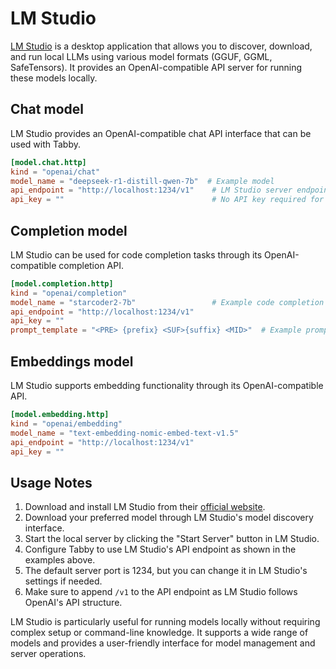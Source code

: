 # LM Studio

[LM Studio](https://lmstudio.ai/) is a desktop application that allows you to discover, download, and run local LLMs using various model formats (GGUF, GGML, SafeTensors). It provides an OpenAI-compatible API server for running these models locally.

## Chat model

LM Studio provides an OpenAI-compatible chat API interface that can be used with Tabby.

```toml title="~/.tabby/config.toml"
[model.chat.http]
kind = "openai/chat"
model_name = "deepseek-r1-distill-qwen-7b"  # Example model
api_endpoint = "http://localhost:1234/v1"    # LM Studio server endpoint with /v1 path
api_key = ""                                 # No API key required for local deployment
```

## Completion model

LM Studio can be used for code completion tasks through its OpenAI-compatible completion API.

```toml title="~/.tabby/config.toml"
[model.completion.http]
kind = "openai/completion"
model_name = "starcoder2-7b"                 # Example code completion model
api_endpoint = "http://localhost:1234/v1"
api_key = ""
prompt_template = "<PRE> {prefix} <SUF>{suffix} <MID>"  # Example prompt template for CodeLlama models
```

## Embeddings model

LM Studio supports embedding functionality through its OpenAI-compatible API.

```toml title="~/.tabby/config.toml"
[model.embedding.http]
kind = "openai/embedding"
model_name = "text-embedding-nomic-embed-text-v1.5"
api_endpoint = "http://localhost:1234/v1"
api_key = ""
```

## Usage Notes

1. Download and install LM Studio from their [official website](https://lmstudio.ai/).
2. Download your preferred model through LM Studio's model discovery interface.
3. Start the local server by clicking the "Start Server" button in LM Studio.
4. Configure Tabby to use LM Studio's API endpoint as shown in the examples above.
5. The default server port is 1234, but you can change it in LM Studio's settings if needed.
6. Make sure to append `/v1` to the API endpoint as LM Studio follows OpenAI's API structure.

LM Studio is particularly useful for running models locally without requiring complex setup or command-line knowledge. It supports a wide range of models and provides a user-friendly interface for model management and server operations.
